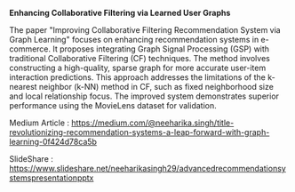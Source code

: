 **Enhancing Collaborative Filtering via Learned User Graphs**

The paper "Improving Collaborative Filtering Recommendation System via Graph Learning" focuses on enhancing recommendation systems in e-commerce. It proposes integrating Graph Signal Processing (GSP) with traditional Collaborative Filtering (CF) techniques. The method involves constructing a high-quality, sparse graph for more accurate user-item interaction predictions. This approach addresses the limitations of the k-nearest neighbor (k-NN) method in CF, such as fixed neighborhood size and local relationship focus. The improved system demonstrates superior performance using the MovieLens dataset for validation.

Medium Article : https://medium.com/@neeharika.singh/title-revolutionizing-recommendation-systems-a-leap-forward-with-graph-learning-0f424d78ca5b

SlideShare : https://www.slideshare.net/neeharikasingh29/advancedrecommendationsystemspresentationpptx

